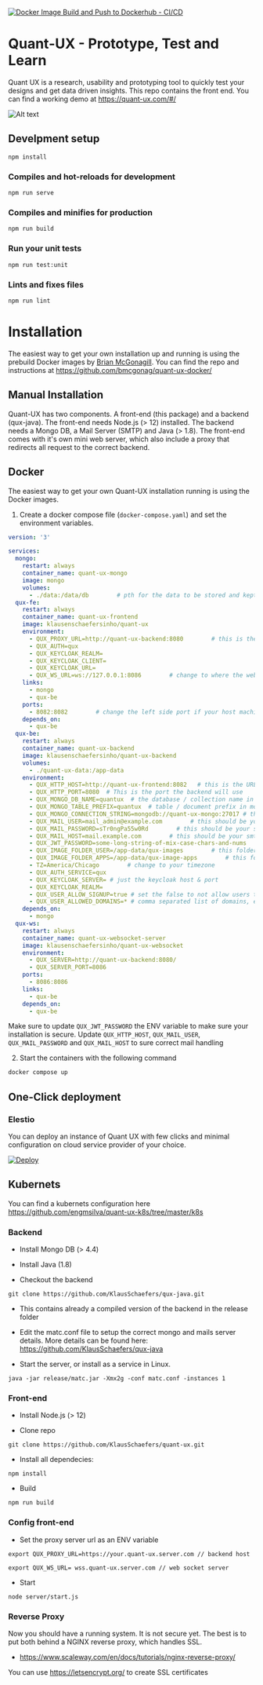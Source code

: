 [![Docker Image Build and Push to Dockerhub - CI/CD](https://github.com/KlausSchaefers/quant-ux/actions/workflows/docker.yml/badge.svg)](https://github.com/KlausSchaefers/quant-ux/actions/workflows/docker.yml)

# Quant-UX - Prototype, Test and Learn

Quant UX is a research, usability and prototyping tool to quickly test your designs and get data driven insights. 
This repo contains the front end. You can find a working demo at https://quant-ux.com/#/

![Alt text](docs/preview.jpg?raw=true "Quant-UX preview")

## Develpment setup
```
npm install
```

### Compiles and hot-reloads for development
```
npm run serve
```

### Compiles and minifies for production
```
npm run build
```

### Run your unit tests
```
npm run test:unit
```

### Lints and fixes files
```
npm run lint
```


# Installation

The easiest way to get your own installation up and running is using the prebuild Docker images by [Brian McGonagill](https://github.com/bmcgonag).  You can find the repo and instructions at https://github.com/bmcgonag/quant-ux-docker/


## Manual Installation

Quant-UX has two components. A front-end (this package) and a backend (qux-java). The front-end needs Node.js (> 12) installed. The backend needs a Mongo DB, a Mail Server (SMTP) and Java (> 1.8). The front-end comes with it's own mini web server, which also include a proxy that redirects all request to the correct backend.

## Docker

The easiest way to get your own Quant-UX installation running is using the Docker images. 

1) Create a docker compose file (`docker-compose.yaml`) and set the environment variables.

```yaml
version: '3'

services:
  mongo:
    restart: always
    container_name: quant-ux-mongo
    image: mongo
    volumes:
      - ./data:/data/db        # pth for the data to be stored and kept on your host machine is on the left side of the ":"
  qux-fe:
    restart: always
    container_name: quant-ux-frontend
    image: klausenschaefersinho/quant-ux
    environment:
      - QUX_PROXY_URL=http://quant-ux-backend:8080        # this is the path the front end uses to talk tot he backend
      - QUX_AUTH=qux
      - QUX_KEYCLOAK_REALM=
      - QUX_KEYCLOAK_CLIENT=
      - QUX_KEYCLOAK_URL=
      - QUX_WS_URL=ws://127.0.0.1:8086        # change to where the websocket server is deployed for external access
    links:
      - mongo
      - qux-be
    ports:
      - 8082:8082        # change the left side port if your host machine already has 8082 in use
    depends_on:
      - qux-be
  qux-be:
    restart: always
    container_name: quant-ux-backend
    image: klausenschaefersinho/quant-ux-backend
    volumes:
      - ./quant-ux-data:/app-data
    environment:
      - QUX_HTTP_HOST=http://quant-ux-frontend:8082   # this is the URL included in the mails, e.g. password resets
      - QUX_HTTP_PORT=8080  # This is the port the backend will use
      - QUX_MONGO_DB_NAME=quantux  # the database / collection name in mongodb
      - QUX_MONGO_TABLE_PREFIX=quantux  # table / document prefix in mongodb
      - QUX_MONGO_CONNECTION_STRING=mongodb://quant-ux-mongo:27017 # this assumes your mongodb container will be called "quant-ux-mongo" in the docker-compose file
      - QUX_MAIL_USER=mail_admin@example.com        # this should be your smtp email user
      - QUX_MAIL_PASSWORD=sTr0ngPa55w0Rd        # this should be your smtp email password
      - QUX_MAIL_HOST=mail.example.com        # this should be your smtp host address
      - QUX_JWT_PASSWORD=some-long-string-of-mix-case-chars-and-nums        # you should change this to a real JWT secret
      - QUX_IMAGE_FOLDER_USER=/app-data/qux-images        # this folder should mapped in the volume
      - QUX_IMAGE_FOLDER_APPS=/app-data/qux-image-apps        # this folder should mapped in the volume
      - TZ=America/Chicago        # change to your timezone
      - QUX_AUTH_SERVICE=qux
      - QUX_KEYCLOAK_SERVER= # just the keycloak host & port
      - QUX_KEYCLOAK_REALM=
      - QUX_USER_ALLOW_SIGNUP=true # set the false to not allow users to signup
      - QUX_USER_ALLOWED_DOMAINS=* # comma separated list of domains, e.g. 'my-server.com' or '*' for all
    depends_on:
      - mongo
  qux-ws:
    restart: always
    container_name: quant-ux-websocket-server
    image: klausenschaefersinho/quant-ux-websocket
    environment:
      - QUX_SERVER=http://quant-ux-backend:8080/
      - QUX_SERVER_PORT=8086
    ports:
      - 8086:8086
    links:
      - qux-be
    depends_on:
      - qux-be

```

Make sure to update `QUX_JWT_PASSWORD` the ENV variable to make sure your installation is secure.
Update `QUX_HTTP_HOST`, `QUX_MAIL_USER`, `QUX_MAIL_PASSWORD` and `QUX_MAIL_HOST` to sure correct mail handling


2) Start the containers with the following command

```bash
docker compose up
```

## One-Click deployment

### Elestio
You can deploy an instance of Quant UX with few clicks and minimal configuration on cloud service provider of your choice.
 
[![Deploy](https://pub-da36157c854648669813f3f76c526c2b.r2.dev/deploy-on-elestio-black.png)](https://elest.io/open-source/quant-ux)

## Kubernets

You can find a kubernets configuration here https://github.com/engmsilva/quant-ux-k8s/tree/master/k8s

### Backend

- Install Mongo DB (> 4.4)

- Install Java (1.8)

- Checkout the backend

```
git clone https://github.com/KlausSchaefers/qux-java.git
```

- This contains already a compiled version of the backend in the release folder

- Edit the matc.conf file to setup the correct mongo and mails server details. More details can be found here: https://github.com/KlausSchaefers/qux-java

- Start the server, or install as a service in Linux. 

```
java -jar release/matc.jar -Xmx2g -conf matc.conf -instances 1
```


### Front-end

- Install Node.js (> 12)

- Clone repo

```
git clone https://github.com/KlausSchaefers/quant-ux.git
```

- Install all dependecies:

```
npm install
```

- Build 
```
npm run build
```

### Config front-end
- Set the proxy server url as an ENV variable

```
export QUX_PROXY_URL=https://your.quant-ux.server.com // backend host

export QUX_WS_URL= wss.quant-ux.server.com // web socket server

```

- Start
```
node server/start.js
```

### Reverse Proxy

Now you should have a running system. It is not secure yet. The best is to put both behind a NGINX reverse proxy, which handles SSL.

- https://www.scaleway.com/en/docs/tutorials/nginx-reverse-proxy/

You can use https://letsencrypt.org/ to create SSL certificates










